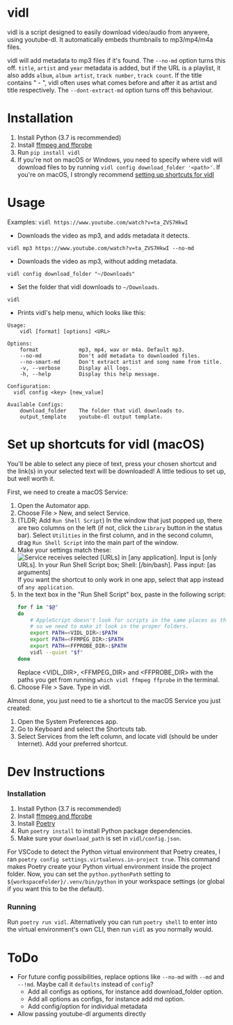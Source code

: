 # vidl
vidl is a script designed to easily download video/audio from anywere, using youtube-dl. It automatically embeds thumbnails to mp3/mp4/m4a files.

vidl will add metadata to mp3 files if it's found. The `--no-md` option turns this off.
`title`, `artist` and `year` metadata is added, but if the URL is a playlist, it also adds `album`, `album artist`, `track number`, `track count`.
If the title contains " - ", vidl often uses what comes before and after it as artist and title respectively. The `--dont-extract-md` option turns off this behaviour.

# Installation
1. Install Python (3.7 is recommended)
2. Install [ffmpeg and ffprobe](https://www.ffmpeg.org/)
3. Run `pip install vidl`
4. If you're not on macOS or Windows, you need to specify where vidl will download files to by running `vidl config download_folder '<path>'`.
If you're on macOS, I strongly recommend [setting up shortcuts for vidl](#macos-shortcut-setup)

# Usage
Examples:
`vidl https://www.youtube.com/watch?v=ta_ZVS7HkwI`
- Downloads the video as mp3, and adds metadata it detects.

`vidl mp3 https://www.youtube.com/watch?v=ta_ZVS7HkwI --no-md`
- Downloads the video as mp3, without adding metadata.

`vidl config download_folder "~/Downloads"`
- Set the folder that vidl downloads to `~/Downloads`.

`vidl`
- Prints vidl's help menu, which looks like this:
```
Usage:
    vidl [format] [options] <URL>

Options:
    format             mp3, mp4, wav or m4a. Default mp3.
    --no-md            Don't add metadata to downloaded files.
    --no-smart-md      Don't extract artist and song name from title.
    -v, --verbose      Display all logs.
    -h, --help         Display this help message.

Configuration:
  vidl config <key> [new_value]

Available Configs:
    download_folder    The folder that vidl downloads to.
    output_template    youtube-dl output template.
```

# <a name="#macos-shortcut-setup"></a>Set up shortcuts for vidl (macOS)
You'll be able to select any piece of text, press your chosen shortcut and the link(s) in your selected text will be downloaded! A little tedious to set up, but well worth it.

First, we need to create a macOS Service:
1. Open the Automator app.
2. Choose File > New, and select Service.
3. (TLDR; Add `Run Shell Script`) In the window that just popped up, there are two columns on the left (if not, click the `Library` button in the status bar). Select `Utilities` in the first column, and in the second column, drag `Run Shell Script` into the main part of the window.
4. Make your settings match these:
![Service receives selected [URLs] in [any application]. Input is [only URLs]. In your Run Shell Script box; Shell: [/bin/bash]. Pass input: [as arguments]](https://raw.githubusercontent.com/SpectralKH/vidl/master/macos-service-screenshot.png)
If you want the shortcut to only work in one app, select that app instead of `any application`.
5. In the text box in the "Run Shell Script" box, paste in the following script:
    ```bash
    for f in "$@"
    do
        # AppleScript doesn't look for scripts in the same places as the terminal,
        # so we need to make it look in the proper folders.
        export PATH=<VIDL_DIR>:$PATH
        export PATH=<FFMPEG_DIR>:$PATH
        export PATH=<FFPROBE_DIR>:$PATH
        vidl --quiet "$f"
    done
    ```
    Replace <VIDL_DIR>, <FFMPEG_DIR> and <FFPROBE_DIR> with the paths you get from running `which vidl ffmpeg ffprobe` in the terminal.
6. Choose File > Save. Type in vidl.

Almost done, you just need to tie a shortcut to the macOS Service you just created:
1. Open the System Preferences app.
2. Go to Keyboard and select the Shortcuts tab.
3. Select Services from the left column, and locate vidl (should be under Internet). Add your preferred shortcut.

# Dev Instructions
### Installation
1. Install Python (3.7 is recommended)
2. Install [ffmpeg and ffprobe](https://www.ffmpeg.org/)
3. Install [Poetry](https://poetry.eustace.io)
4. Run `poetry install` to install Python package dependencies.
4. Make sure your `download_path` is set in `vidl/config.json`.

For VSCode to detect the Python virtual environment that Poetry creates, I ran `poetry config settings.virtualenvs.in-project true`. This command makes Poetry create your Python virtual environment inside the project folder. Now, you can set the `python.pythonPath` setting to `${workspaceFolder}/.venv/bin/python` in your workspace settings (or global if you want this to be the default).

### Running
Run `poetry run vidl`. Alternatively you can run `poetry shell` to enter into the virtual environment's own CLI, then run `vidl` as you normally would.

# ToDo
- For future config possibilities, replace options like `--no-md` with `--md` and `--!md`. Maybe call it `defaults` instead of `config`?
    - Add all configs as options, for instance add download_folder option.
    - Add all options as configs, for instance add md option. 
    - Add config/option for individual metadata
- Allow passing youtube-dl arguments directly
